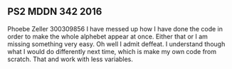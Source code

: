 ## PS2 MDDN 342 2016
Phoebe Zeller 
300309856
I have messed up how I have done the code in order to make the whole alphebet appear at once. Either that or I am missing something very easy. Oh well I admit deffeat.
I understand though what I would do differently next time, which is make my own code from scratch. That and work with less variables. 